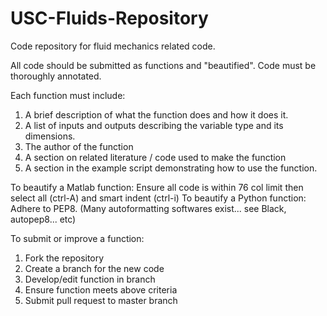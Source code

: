 # USC-Fluids-Repository
Code repository for fluid mechanics related code.

All code should be submitted as functions and "beautified". Code must be thoroughly annotated. 

Each function must include:
1. A brief description of what the function does and how it does it.
2. A list of inputs and outputs describing the variable type and its dimensions.
3. The author of the function 
3. A section on related literature / code used to make the function
5. A section in the example script demonstrating how to use the function. 

To beautify a Matlab function: Ensure all code is within 76 col limit then select all (ctrl-A) and smart indent (ctrl-i)
To beautify a Python function: Adhere to PEP8. (Many autoformatting softwares exist... see Black, autopep8... etc)

To submit or improve a function:
1. Fork the repository 
2. Create a branch for the new code
3. Develop/edit function in branch
4. Ensure function meets above criteria
5. Submit pull request to master branch